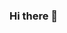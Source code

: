 ### Hi there 👋

<!--
**Thimothy-K/Thimothy-K**

- 🔭 I’m currently working on improving my skils and knowledge 
- 🌱 I’m currently learning new technologies and programming languages
- 🤔 I’m looking forward to start my career in software industry 
- 📫 How to reach me: LinkedIn 
- 😄 Pronouns: he/him/his
- ⚡ Fun fact: i support right to repair
-->
